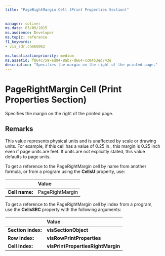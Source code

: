 ```yaml
---
title: "PageRightMargin Cell (Print Properties Section)"
 
 
manager: soliver
ms.date: 03/09/2015
ms.audience: Developer
ms.topic: reference
f1_keywords:
- vis_sdr.chm60062
 
ms.localizationpriority: medium
ms.assetid: f864c759-ed94-8ab7-d664-cc04b3ed743e
description: "Specifies the margin on the right of the printed page."
---
```


# PageRightMargin Cell (Print Properties Section)

Specifies the margin on the right of the printed page.
  
## Remarks

This value represents physical units and is unaffected by scale or drawing units. For example, if this cell has a value of 0.25 in., this margin is 0.25 inch even if page units are feet. If units are not explicitly stated, this value defaults to page units. 
  
To get a reference to the PageRightMargin cell by name from another formula, or from a program using the **CellsU** property, use: 
  
||Value |
|:-----|:-----|
| **Cell name:**  <br/> | PageRightMargin  <br/> |
   
To get a reference to the PageRightMargin cell by index from a program, use the **CellsSRC** property with the following arguments: 
  
||Value |
|:-----|:-----|
| **Section index:**  <br/> |**visSectionObject** <br/> |
| **Row index:**  <br/> |**visRowPrintProperties** <br/> |
| **Cell index:**  <br/> |**visPrintPropertiesRightMargin** <br/> |
   

